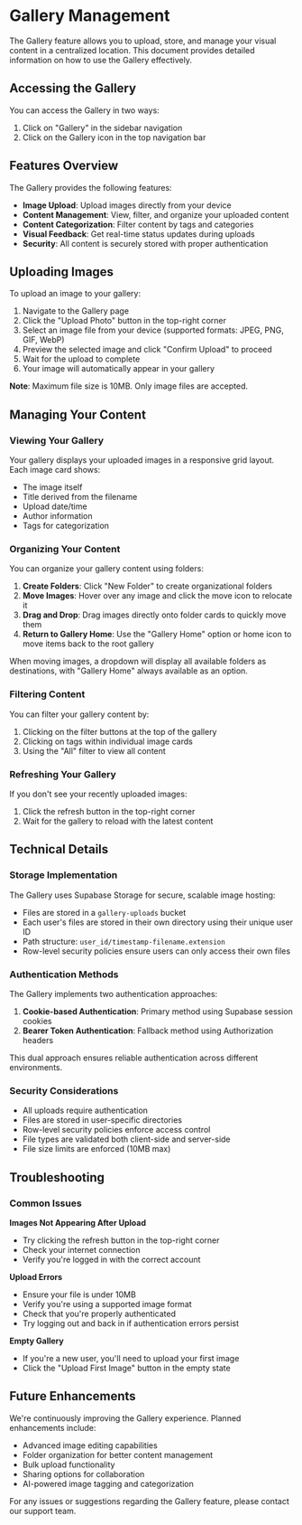 # Gallery Management

The Gallery feature allows you to upload, store, and manage your visual content in a centralized location. This document provides detailed information on how to use the Gallery effectively.

## Accessing the Gallery

You can access the Gallery in two ways:
1. Click on "Gallery" in the sidebar navigation
2. Click on the Gallery icon in the top navigation bar

## Features Overview

The Gallery provides the following features:

- **Image Upload**: Upload images directly from your device
- **Content Management**: View, filter, and organize your uploaded content
- **Content Categorization**: Filter content by tags and categories
- **Visual Feedback**: Get real-time status updates during uploads
- **Security**: All content is securely stored with proper authentication

## Uploading Images

To upload an image to your gallery:

1. Navigate to the Gallery page
2. Click the "Upload Photo" button in the top-right corner
3. Select an image file from your device (supported formats: JPEG, PNG, GIF, WebP)
4. Preview the selected image and click "Confirm Upload" to proceed
5. Wait for the upload to complete
6. Your image will automatically appear in your gallery

**Note**: Maximum file size is 10MB. Only image files are accepted.

## Managing Your Content

### Viewing Your Gallery

Your gallery displays your uploaded images in a responsive grid layout. Each image card shows:
- The image itself
- Title derived from the filename
- Upload date/time
- Author information
- Tags for categorization

### Organizing Your Content

You can organize your gallery content using folders:

1. **Create Folders**: Click "New Folder" to create organizational folders
2. **Move Images**: Hover over any image and click the move icon to relocate it
3. **Drag and Drop**: Drag images directly onto folder cards to quickly move them
4. **Return to Gallery Home**: Use the "Gallery Home" option or home icon to move items back to the root gallery

When moving images, a dropdown will display all available folders as destinations, with "Gallery Home" always available as an option.

### Filtering Content

You can filter your gallery content by:
1. Clicking on the filter buttons at the top of the gallery
2. Clicking on tags within individual image cards
3. Using the "All" filter to view all content

### Refreshing Your Gallery

If you don't see your recently uploaded images:
1. Click the refresh button in the top-right corner
2. Wait for the gallery to reload with the latest content

## Technical Details

### Storage Implementation

The Gallery uses Supabase Storage for secure, scalable image hosting:
- Files are stored in a `gallery-uploads` bucket
- Each user's files are stored in their own directory using their unique user ID
- Path structure: `user_id/timestamp-filename.extension`
- Row-level security policies ensure users can only access their own files

### Authentication Methods

The Gallery implements two authentication approaches:

1. **Cookie-based Authentication**: Primary method using Supabase session cookies
2. **Bearer Token Authentication**: Fallback method using Authorization headers

This dual approach ensures reliable authentication across different environments.

### Security Considerations

- All uploads require authentication
- Files are stored in user-specific directories
- Row-level security policies enforce access control
- File types are validated both client-side and server-side
- File size limits are enforced (10MB max)

## Troubleshooting

### Common Issues

**Images Not Appearing After Upload**
- Try clicking the refresh button in the top-right corner
- Check your internet connection
- Verify you're logged in with the correct account

**Upload Errors**
- Ensure your file is under 10MB
- Verify you're using a supported image format
- Check that you're properly authenticated
- Try logging out and back in if authentication errors persist

**Empty Gallery**
- If you're a new user, you'll need to upload your first image
- Click the "Upload First Image" button in the empty state

## Future Enhancements

We're continuously improving the Gallery experience. Planned enhancements include:

- Advanced image editing capabilities
- Folder organization for better content management
- Bulk upload functionality
- Sharing options for collaboration
- AI-powered image tagging and categorization

For any issues or suggestions regarding the Gallery feature, please contact our support team. 